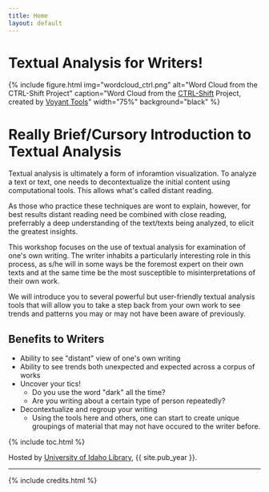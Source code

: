 ```yaml
---
title: Home
layout: default
---
```


# Textual Analysis for Writers!

{% include figure.html img="wordcloud_ctrl.png" alt="Word Cloud from the CTRL-Shift Project" caption="Word Cloud from the <a href='https://ctrl-shift.org'>CTRL-Shift</a> Project, created by <a href='https://voyant-tools.org/'>Voyant Tools</a>" width="75%" background="black" %}

# Really Brief/Cursory Introduction to Textual Analysis

Textual analysis is ultimately a form of inforamtion visualization. To analyze a text or text, one needs to decontextualize the initial content using computational tools. This allows what's called distant reading. 

As those who practice these techniques are wont to explain, however, for best results distant reading need be combined with close reading, preferrably a deep understanding of the text/texts being analyzed, to elicit the greatest insights. 

This workshop focuses on the use of textual analysis for examination of one's own writing. The writer inhabits a particularly interesting role in this process, as s/he will in some ways be the foremost expert on their own texts and at the same time be the most susceptible to misinterpretations of their own work.  

We will introduce you to several powerful but user-friendly textual analysis tools that will allow you to take a step back from your own work to see trends and patterns you may or may not have been aware of previously. 

## Benefits to Writers

- Ability to see "distant" view of one's own writing
- Ability to see trends both unexpected and expected across a corpus of works
- Uncover your tics!
    - Do you use the word "dark" all the time?
    - Are you writing about a certain type of person repeatedly? 
- Decontextualize and regroup your writing
    - Using the tools here and others, one can start to create unique groupings of material that may not have occured to the writer before.

{% include toc.html %}

Hosted by [University of Idaho Library](http://www.lib.uidaho.edu/), {{ site.pub_year }}.

------

{% include credits.html %}
